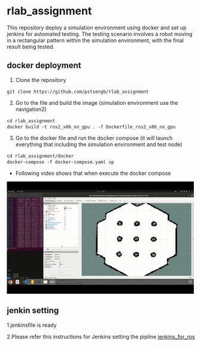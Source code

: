 # rlab_assignment
This repository deploy a simulation environment using docker and set up jenkins for automated testing. The testing scenario involves a robot moving in a rectangular pattern within the simulation environment, with the final result being tested.
## docker deployment
1. Clone the repository
```
git clone https://github.com/pstsengb/rlab_assignment
```
2. Go to the file and build the image (simulation environment use the navigation2)
```
cd rlab_assignment
docker build -t ros2_x86_no_gpu . -f Dockerfile_ros2_x86_no_gpu
```
3. Go to the docker file and run the docker compose (it will launch everything that including the simulation environment and test node)
```
cd rlab_assignment/docker
docker-compose -f docker-compose.yaml up
```
* Following video shows that when execute the docker compose  
<img src="https://github.com/pstsengb/Image_for_repository/blob/main/jenkin_use/nv2_test_video.gif" width="500" height="300"/>

## jenkin setting
1.jenkinsfile is ready

2.Please refer this instructions for Jenkins setting the pipline  [jenkins_for_ros](https://github.com/pstsengb/jenkins_for_ros)
